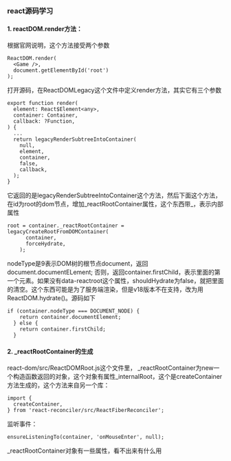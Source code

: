 ### react源码学习

#### 1. reactDOM.render方法：
根据官网说明，这个方法接受两个参数
```
ReactDOM.render(
  <Game />,
  document.getElementById('root')
);
```
打开源码，在ReactDOMLegacy这个文件中定义render方法，其实它有三个参数
```
export function render(
  element: React$Element<any>,
  container: Container,
  callback: ?Function,
) {
  ...
  return legacyRenderSubtreeIntoContainer(
    null,
    element,
    container,
    false,
    callback,
  );
}
```
它返回的是legacyRenderSubtreeIntoContainer这个方法，然后下面这个方法，在id为root的dom节点，增加_reactRootContainer属性，这个东西带_，表示内部属性
```
root = container._reactRootContainer = legacyCreateRootFromDOMContainer(
      container,
      forceHydrate,
    );
```

nodeType是9表示DOM树的根节点document，返回document.documentELement; 否则，返回container.firstChild，表示里面的第一个元素。如果没有data-reactroot这个属性，shouldHydrate为false，就把里面的清空。这个东西可能是为了服务端渲染，但是v18版本不在支持，改为用ReactDOM.hydrate()。源码如下
```
if (container.nodeType === DOCUMENT_NODE) {
    return container.documentElement;
  } else {
    return container.firstChild;
  }
```

#### 2. _reactRootContainer的生成
react-dom/src/ReactDOMRoot.js这个文件里， _reactRootContainer为new一个构造函数返回的对象，这个对象有属性_internalRoot，这个是createContainer方法生成的，这个方法来自另一个库：
```
import {
  createContainer,
} from 'react-reconciler/src/ReactFiberReconciler';
```

监听事件：
```
ensureListeningTo(container, 'onMouseEnter', null);
```
_reactRootContainer对象有一些属性，看不出来有什么用


